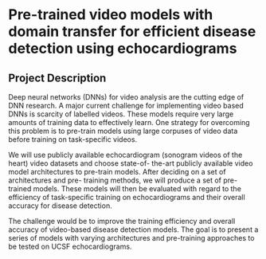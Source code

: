 # Pre-trained video models with domain transfer for efficient disease detection using echocardiograms

## Project Description

Deep neural networks (DNNs) for video analysis are the cutting edge of DNN research. A major current challenge for implementing video based DNNs is scarcity of labelled videos. These models require very large amounts of training data to effectively learn. One strategy for overcoming this problem is to pre-train models using large corpuses of video data before training on task-specific videos.

We will use publicly available echocardiogram (sonogram videos of the heart) video datasets and choose state-of- the-art publicly available video model architectures to pre-train models. After deciding on a set of architectures and pre- training methods, we will produce a set of pre-trained models. These models will then be evaluated with regard to the efficiency of task-specific training on echocardiograms and their overall accuracy for disease detection.

The challenge would be to improve the training efficiency and overall accuracy of video-based disease detection models. The goal is to present a series of models with varying architectures and pre-training approaches to be tested on UCSF echocardiograms.
